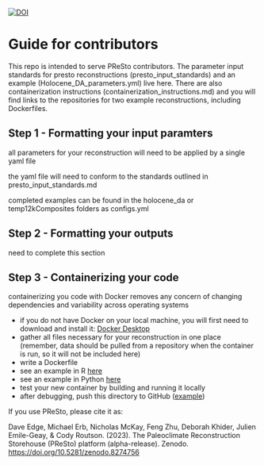 [![DOI](https://zenodo.org/badge/665741281.svg)](https://zenodo.org/badge/latestdoi/665741281)


# Guide for contributors

This repo is intended to serve PReSto contributors. The parameter input standards for presto reconstructions (presto_input_standards) and an example (Holocene_DA_parameters.yml) live here. There are also containerization instructions (containerization_instructions.md) and you will find links to the repositories for two example reconstructions, including Dockerfiles.

## Step 1 - Formatting your input paramters
all parameters for your reconstruction will need to be applied by a single yaml file

the yaml file will need to conform to the standards outlined in presto_input_standards.md

completed examples can be found in the holocene_da or temp12kComposites folders as configs.yml

## Step 2 - Formatting your outputs
need to complete this section

## Step 3 - Containerizing your code
containerizing you code with Docker removes any concern of changing dependencies and variability across operating systems

* if you do not have Docker on your local machine, you will first need to download and install it: [Docker Desktop](https://www.docker.com/products/docker-desktop/)
* gather all files necessary for your reconstruction in one place (remember, data should be pulled from a repository when the container is run, so it will not be included here)
* write a Dockerfile
*   see an example in R [here](https://github.com/DaveEdge1/temp12k-regional-composites/blob/main/Dockerfile)
*   see an example in Python [here](https://github.com/DaveEdge1/holocene_da/blob/master/Dockerfile)
* test your new container by building and running it locally
* after debugging, push this directory to GitHub ([example](https://github.com/DaveEdge1/temp12k-regional-composites))

If you use PReSto, please cite it as:

Dave Edge, Michael Erb, Nicholas McKay, Feng Zhu, Deborah Khider, Julien Emile-Geay, & Cody Routson. (2023). The Paleoclimate Reconstruction Storehouse (PReSto) platform (alpha-release). Zenodo. https://doi.org/10.5281/zenodo.8274756
